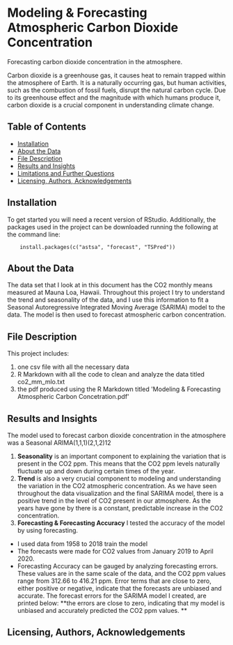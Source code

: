 # Modeling & Forecasting Atmospheric Carbon Dioxide Concentration
Forecasting carbon dioxide concentration in the atmosphere. 

Carbon dioxide is a greenhouse gas, it causes heat to remain trapped within the atmosphere of Earth. It is a naturally occurring gas, but human activities, such as the combustion of fossil fuels, disrupt the natural carbon cycle. Due to its greenhouse effect and the magnitude with which humans produce it, carbon dioxide is a crucial component in understanding climate change.

## Table of Contents
* [Installation](#Installation)
* [About the Data](#About)
* [File Description](#description)
* [Results and Insights](#Results)
* [Limitations and Further Questions](#Limitations)
* [Licensing, Authors, Acknowledgements](#licensing)

## Installation
To get started you will need a recent version of RStudio. Additionally, the packages used in the project can be downloaded running the following at the command line:
    
        install.packages(c("astsa", "forecast", "TSPred"))
        
## About the Data <a name="About"></a>
The data set that I look at in this document has the CO2 monthly means measured at Mauna Loa, Hawaii. Throughout this project I try to understand the trend and seasonality of the data, and I use this information to fit a Seasonal Autoregressive Integrated Moving Average (SARIMA) model to the data. The model is then used to forecast atmospheric carbon concentration. 

## File Description <a name="description"></a>
This project includes:
1. one csv file with all the necessary data
2. R Markdown with all the code to clean and analyze the data titled co2_mm_mlo.txt
3. the pdf produced using the R Markdown titled 'Modeling & Forecasting Atmospheric Carbon Concetration.pdf'

## Results and Insights <a name="Results"></a>

The model used to forecast carbon dioxide concentration in the atmosphere was a Seasonal ARIMA(1,1,1)(2,1,2)12

1. **Seasonality** is an important component to explaining the variation that is present in the CO2 ppm. This means that the CO2 ppm levels naturally fluctuate up and down during certain times of the year. 
2. **Trend** is also a very crucial component to modeling and understanding the variation in the CO2 atmospheric concentration. As we have seen throughout the data visualization and the final SARIMA model, there is a positive trend in the level of CO2 present in our atmosphere. As the years have gone by there is a constant, predictable increase in the CO2 concentration. 
3. **Forecasting & Forecasting Accuracy** I tested the accuracy of the model by using forecasting. 
- I used data from 1958 to 2018 train the model 
- The forecasts were made for CO2 values from January 2019 to April 2020.
- Forecasting Accuracy can be gauged by analyzing forecasting errors. These values are in the same scale of the data, and the CO2 ppm values range from 312.66 to  416.21 ppm. Error terms that are close to zero, either positive or negative, indicate that the forecasts are unbiased and accurate. The forecast errors for the SARIMA model I created, are printed below: **the errors are close to zero, indicating that my model is unbiased and accurately predicted the CO2 ppm values. **

## Licensing, Authors, Acknowledgements <a name="licensing"></a>
